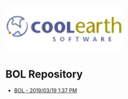 ![Coolearth Logo](https://github.com/Coolearth/Demos/blob/master/images/logo.png?raw=true)

# BOL Repository

* [BOL - 2019/03/19 1:37 PM](https://github.com/Coolearth/Demos/blob/master/BOLS/bol120190319_001.xps?raw=true)
